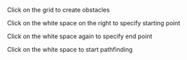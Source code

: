 Click on the grid to create obstacles

Click on the white space on the right to specify starting point

Click on the white space again to specify end point

Click on the white space to start pathfinding
